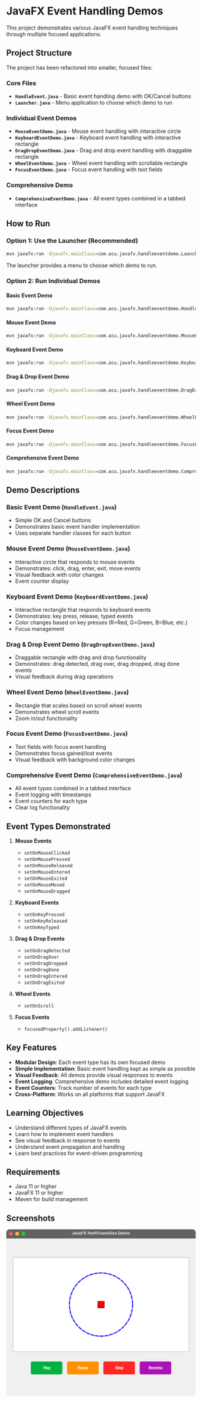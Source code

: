 # JavaFX Event Handling Demos

This project demonstrates various JavaFX event handling techniques through multiple focused applications.

## Project Structure

The project has been refactored into smaller, focused files:

### Core Files

- **`HandleEvent.java`** - Basic event handling demo with OK/Cancel buttons
- **`Launcher.java`** - Menu application to choose which demo to run

### Individual Event Demos

- **`MouseEventDemo.java`** - Mouse event handling with interactive circle
- **`KeyboardEventDemo.java`** - Keyboard event handling with interactive rectangle
- **`DragDropEventDemo.java`** - Drag and drop event handling with draggable rectangle
- **`WheelEventDemo.java`** - Wheel event handling with scrollable rectangle
- **`FocusEventDemo.java`** - Focus event handling with text fields

### Comprehensive Demo

- **`ComprehensiveEventDemo.java`** - All event types combined in a tabbed interface

## How to Run

### Option 1: Use the Launcher (Recommended)
```bash
mvn javafx:run -Djavafx.mainClass=com.acu.javafx.handleeventdemo.Launcher
```

The launcher provides a menu to choose which demo to run.

### Option 2: Run Individual Demos

#### Basic Event Demo
```bash
mvn javafx:run -Djavafx.mainClass=com.acu.javafx.handleeventdemo.HandleEvent
```

#### Mouse Event Demo
```bash
mvn javafx:run -Djavafx.mainClass=com.acu.javafx.handleeventdemo.MouseEventDemo
```

#### Keyboard Event Demo
```bash
mvn javafx:run -Djavafx.mainClass=com.acu.javafx.handleeventdemo.KeyboardEventDemo
```

#### Drag & Drop Event Demo
```bash
mvn javafx:run -Djavafx.mainClass=com.acu.javafx.handleeventdemo.DragDropEventDemo
```

#### Wheel Event Demo
```bash
mvn javafx:run -Djavafx.mainClass=com.acu.javafx.handleeventdemo.WheelEventDemo
```

#### Focus Event Demo
```bash
mvn javafx:run -Djavafx.mainClass=com.acu.javafx.handleeventdemo.FocusEventDemo
```

#### Comprehensive Event Demo
```bash
mvn javafx:run -Djavafx.mainClass=com.acu.javafx.handleeventdemo.ComprehensiveEventDemo
```

## Demo Descriptions

### Basic Event Demo (`HandleEvent.java`)
- Simple OK and Cancel buttons
- Demonstrates basic event handler implementation
- Uses separate handler classes for each button

### Mouse Event Demo (`MouseEventDemo.java`)
- Interactive circle that responds to mouse events
- Demonstrates: click, drag, enter, exit, move events
- Visual feedback with color changes
- Event counter display

### Keyboard Event Demo (`KeyboardEventDemo.java`)
- Interactive rectangle that responds to keyboard events
- Demonstrates: key press, release, typed events
- Color changes based on key presses (R=Red, G=Green, B=Blue, etc.)
- Focus management

### Drag & Drop Event Demo (`DragDropEventDemo.java`)
- Draggable rectangle with drag and drop functionality
- Demonstrates: drag detected, drag over, drag dropped, drag done events
- Visual feedback during drag operations

### Wheel Event Demo (`WheelEventDemo.java`)
- Rectangle that scales based on scroll wheel events
- Demonstrates wheel scroll events
- Zoom in/out functionality

### Focus Event Demo (`FocusEventDemo.java`)
- Text fields with focus event handling
- Demonstrates focus gained/lost events
- Visual feedback with background color changes

### Comprehensive Event Demo (`ComprehensiveEventDemo.java`)
- All event types combined in a tabbed interface
- Event logging with timestamps
- Event counters for each type
- Clear log functionality

## Event Types Demonstrated

1. **Mouse Events**
   - `setOnMouseClicked`
   - `setOnMousePressed`
   - `setOnMouseReleased`
   - `setOnMouseEntered`
   - `setOnMouseExited`
   - `setOnMouseMoved`
   - `setOnMouseDragged`

2. **Keyboard Events**
   - `setOnKeyPressed`
   - `setOnKeyReleased`
   - `setOnKeyTyped`

3. **Drag & Drop Events**
   - `setOnDragDetected`
   - `setOnDragOver`
   - `setOnDragDropped`
   - `setOnDragDone`
   - `setOnDragEntered`
   - `setOnDragExited`

4. **Wheel Events**
   - `setOnScroll`

5. **Focus Events**
   - `focusedProperty().addListener()`

## Key Features

- **Modular Design**: Each event type has its own focused demo
- **Simple Implementation**: Basic event handling kept as simple as possible
- **Visual Feedback**: All demos provide visual responses to events
- **Event Logging**: Comprehensive demo includes detailed event logging
- **Event Counters**: Track number of events for each type
- **Cross-Platform**: Works on all platforms that support JavaFX

## Learning Objectives

- Understand different types of JavaFX events
- Learn how to implement event handlers
- See visual feedback in response to events
- Understand event propagation and handling
- Learn best practices for event-driven programming

## Requirements

- Java 11 or higher
- JavaFX 11 or higher
- Maven for build management

## Screenshots

![JavaFX Handle Event Demo](images/02-01-HandleEvent.png)